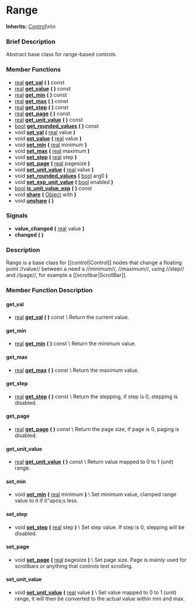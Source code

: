 #  Range  
**Inherits:** [Control](class_control)\\n\\n
###  Brief Description  
Abstract base class for range-based controls.

###  Member Functions 
  * [real](class_real)  **[get_val](#get_val)**  **(** **)** const
  * [real](class_real)  **[get_value](#get_value)**  **(** **)** const
  * [real](class_real)  **[get_min](#get_min)**  **(** **)** const
  * [real](class_real)  **[get_max](#get_max)**  **(** **)** const
  * [real](class_real)  **[get_step](#get_step)**  **(** **)** const
  * [real](class_real)  **[get_page](#get_page)**  **(** **)** const
  * [real](class_real)  **[get_unit_value](#get_unit_value)**  **(** **)** const
  * [bool](class_bool)  **[get_rounded_values](#get_rounded_values)**  **(** **)** const
  * void  **[set_val](#set_val)**  **(** [real](class_real) value  **)**
  * void  **[set_value](#set_value)**  **(** [real](class_real) value  **)**
  * void  **[set_min](#set_min)**  **(** [real](class_real) minimum  **)**
  * void  **[set_max](#set_max)**  **(** [real](class_real) maximum  **)**
  * void  **[set_step](#set_step)**  **(** [real](class_real) step  **)**
  * void  **[set_page](#set_page)**  **(** [real](class_real) pagesize  **)**
  * void  **[set_unit_value](#set_unit_value)**  **(** [real](class_real) value  **)**
  * void  **[set_rounded_values](#set_rounded_values)**  **(** [bool](class_bool) arg0  **)**
  * void  **[set_exp_unit_value](#set_exp_unit_value)**  **(** [bool](class_bool) enabled  **)**
  * [bool](class_bool)  **[is_unit_value_exp](#is_unit_value_exp)**  **(** **)** const
  * void  **[share](#share)**  **(** [Object](class_object) with  **)**
  * void  **[unshare](#unshare)**  **(** **)**

###  Signals  
  *  **value_changed**  **(** [real](class_real) value  **)**
  *  **changed**  **(** **)**

###  Description  
Range is a base class for [[control|Control]] nodes that change a floating point //value// between a need a //minimum//, //maximum//, using //step// and //page//, for example a [[scrollbar|ScrollBar]].

###  Member Function Description  

#### <a name="get_val">get_val</a>
  * [real](class_real)  **[get_val](#get_val)**  **(** **)** const
\\
Return the current value.

#### <a name="get_min">get_min</a>
  * [real](class_real)  **[get_min](#get_min)**  **(** **)** const
\\
Return the minimum value.

#### <a name="get_max">get_max</a>
  * [real](class_real)  **[get_max](#get_max)**  **(** **)** const
\\
Return the maximum value.

#### <a name="get_step">get_step</a>
  * [real](class_real)  **[get_step](#get_step)**  **(** **)** const
\\
Return the stepping, if step is 0, stepping is disabled.

#### <a name="get_page">get_page</a>
  * [real](class_real)  **[get_page](#get_page)**  **(** **)** const
\\
Return the page size, if page is 0, paging is disabled.

#### <a name="get_unit_value">get_unit_value</a>
  * [real](class_real)  **[get_unit_value](#get_unit_value)**  **(** **)** const
\\
Return value mapped to 0 to 1 (unit) range.

#### <a name="set_min">set_min</a>
  * void  **[set_min](#set_min)**  **(** [real](class_real) minimum  **)**
\\
Set minimum value, clamped range value to it if it"apos;s less.

#### <a name="set_step">set_step</a>
  * void  **[set_step](#set_step)**  **(** [real](class_real) step  **)**
\\
Set step value. If step is 0, stepping will be disabled.

#### <a name="set_page">set_page</a>
  * void  **[set_page](#set_page)**  **(** [real](class_real) pagesize  **)**
\\
Set page size. Page is mainly used for scrollbars or anything that controls text scrolling.

#### <a name="set_unit_value">set_unit_value</a>
  * void  **[set_unit_value](#set_unit_value)**  **(** [real](class_real) value  **)**
\\
Set value mapped to 0 to 1 (unit) range, it will then be converted to the actual value within min and max.

